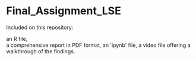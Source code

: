 # Final_Assignment_LSE
Included on this repository:


an R file,  
a comprehensive report in PDF format, 
an 'ipynb' file,
a video file offering a walkthrough of the findings. 
